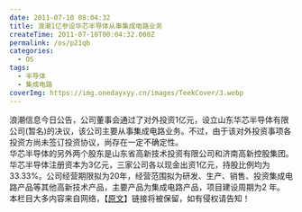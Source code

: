 ```yaml
---
date: 2011-07-10 08:04:32
title: 浪潮1亿参设华芯半导体从事集成电路业务
createTime: 2011-07-10T00:04:32.000Z
permalink: /os/p21qb
categories:
  - OS
tags:
  - 半导体
  - 集成电路
coverImg: https://img.onedayxyy.cn/images/TeekCover/3.webp
---
```


浪潮信息今日公告，公司董事会通过了对外投资1亿元，设立山东华芯半导体有限公司(暂名)的决议，该公司主要从事集成电路业务。不过，由于该对外投资事项各投资方尚未签订投资协议，尚存在一定不确定性。  
华芯半导体的另外两个股东是山东省高新技术投资有限公司和济南高新控股集团。华芯半导体注册资本为3亿元，三家公司各以现金出资1亿元，持股比例均为33.33%。公司经营期限拟为20年，经营范围拟为研发、生产、销售、投资集成电路产品等其他高新技术产品，主要产品为集成电路产品，项目建设周期为2 年。  
本栏目大多内容来自网络，【[原文](http://news.ccidnet.com/art/1032/20080523/1456697_1.html "浪潮1亿参设华芯半导体从事集成电路业务")】链接将被保留，如有侵权请告知！
